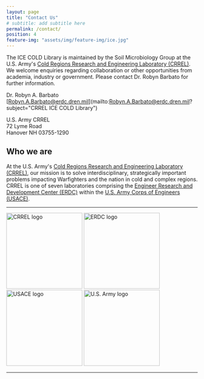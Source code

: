 ```yaml
---
layout: page
title: "Contact Us"
# subtitle: add subtitle here
permalink: /contact/
position: 4
feature-img: "assets/img/feature-img/ice.jpg"
---
```


The ICE COLD Library is maintained by the Soil Microbiology Group at the U.S. Army's [Cold Regions Research and Engineering Laboratory (CRREL)](https://www.erdc.usace.army.mil/Locations/CRREL/). We welcome enquiries regarding collaboration or other opportunities from academia, industry or government. Please contact Dr. Robyn Barbato for further information.

  Dr. Robyn A. Barbato  
  [Robyn.A.Barbato@erdc.dren.mil](mailto:Robyn.A.Barbato@erdc.dren.mil?subject="CRREL ICE COLD Library")

  U.S. Army CRREL  
  72 Lyme Road  
  Hanover NH 03755-1290

## Who we are

At the U.S. Army's [Cold Regions Research and Engineering Laboratory (CRREL)](https://www.erdc.usace.army.mil/Locations/CRREL/), our mission is to solve interdisciplinary, strategically important problems impacting Warfighters and the nation in cold and complex regions. CRREL is one of seven laboratories comprising the [Engineer Research and Development Center (ERDC)](https://www.erdc.usace.army.mil) within the [U.S. Army Corps of Engineers (USACE)](https://www.usace.army.mil).

---

<img src="{{ '/assets/img/logos/CRREL_dark_text.png' | relative_url }}" alt="CRREL logo" height="200" />

<img src="{{ '/assets/img/logos/ERDC_dark_text.png' | relative_url }}" alt="ERDC logo" height="200" />

<img src="{{ '/assets/img/logos/USACE_dark_text.png' | relative_url }}" alt="USACE logo" height="200" />

<img src="{{ '/assets/img/logos/Army_dark_text.png' | relative_url }}" alt="U.S. Army logo" height="200" />

---
